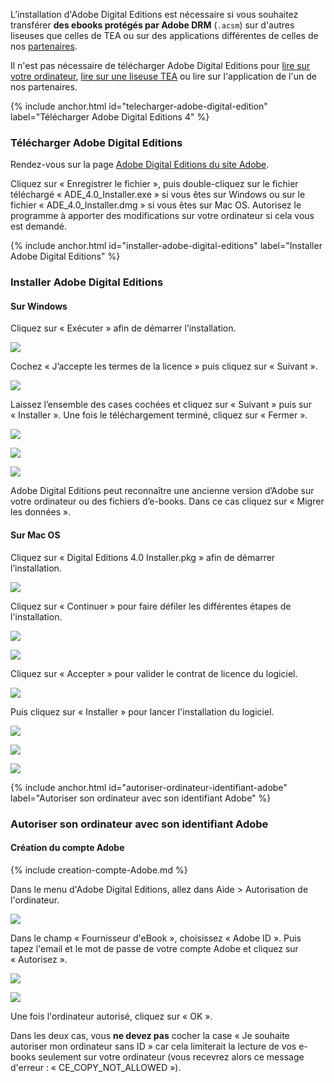 L’installation d'Adobe Digital Editions est nécessaire si vous souhaitez transférer __des ebooks protégés par Adobe DRM__ (`.acsm`) sur d'autres liseuses que celles de TEA ou sur des applications différentes de celles de nos [partenaires](https://www.tea-ebook.com/clients).

Il n'est pas nécessaire de télécharger Adobe Digital Editions pour [lire sur votre ordinateur](/tea-ebook), [lire sur une liseuse TEA](/liseuse-liseuseTEA/#lire-liseuseTEA) ou lire sur l'application de l'un de nos partenaires.


{% include anchor.html id="telecharger-adobe-digital-edition" label="Télécharger Adobe Digital Editions 4" %}

### Télécharger Adobe Digital Editions

Rendez-vous sur la page [Adobe Digital Editions du site Adobe](http://www.adobe.com/fr/solutions/ebook/digital-editions/download.html).

Cliquez sur « Enregistrer le fichier », puis double-cliquez sur le fichier téléchargé « ADE_4.0_Installer.exe » si vous êtes sur Windows ou sur le fichier « ADE_4.0_Installer.dmg » si vous êtes sur Mac OS. 
Autorisez le programme à apporter des modifications sur votre ordinateur si cela vous est demandé. 

{% include anchor.html id="installer-adobe-digital-editions" label="Installer Adobe Digital Editions" %}

### Installer Adobe Digital Editions

#### Sur Windows
Cliquez sur « Exécuter » afin de démarrer l’installation. 

![](/images/support-ordinateur-4.png)

Cochez « J’accepte les termes de la licence » puis cliquez sur « Suivant ». 

![](/images/support-ordinateur-5.png)
 
Laissez l’ensemble des cases cochées et cliquez sur « Suivant » puis sur « Installer ». Une fois le téléchargement terminé, cliquez sur « Fermer ». 

![](/images/support-ordinateur-6.png)

![](/images/support-ordinateur-7.png)

![](/images/support-ordinateur-8.png)

Adobe Digital Editions peut reconnaître une ancienne version d’Adobe sur votre ordinateur ou des fichiers d’e-books. Dans ce cas cliquez sur « Migrer les données ».

#### Sur Mac OS

Cliquez sur « Digital Editions 4.0 Installer.pkg » afin de démarrer l’installation.

![](/images/support-mac-3.png)

Cliquez sur « Continuer » pour faire défiler les différentes étapes de l'installation.

![](/images/support-mac-4.png)

![](/images/support-mac-5.png)

Cliquez sur « Accepter » pour valider le contrat de licence du logiciel.

![](/images/support-mac-6.png)

Puis cliquez sur « Installer » pour lancer l'installation du logiciel.

![](/images/support-mac-7.png)

![](/images/support-mac-8.png)

![](/images/support-mac-9.png)

{% include anchor.html id="autoriser-ordinateur-identifiant-adobe" label="Autoriser son ordinateur avec son identifiant Adobe" %}

### Autoriser son ordinateur avec son identifiant Adobe

#### Création du compte Adobe

{% include creation-compte-Adobe.md %}

Dans le menu d'Adobe Digital Editions, allez dans Aide > Autorisation de l'ordinateur. 

![](/images/support-ordinateur-9.png)

Dans le champ « Fournisseur d'eBook », choisissez « Adobe ID ». Puis tapez l'email et le mot de passe de votre compte Adobe et cliquez sur « Autorisez ».

![](/images/support-ordinateur-10.png)

![](/images/support-ordinateur-11.png)

Une fois l'ordinateur autorisé, cliquez sur « OK ».

<div class="warningtip"><p>Dans les deux cas, vous <strong>ne devez pas</strong> cocher la case « Je souhaite autoriser mon ordinateur sans ID » car cela limiterait la lecture de vos e-books seulement sur votre ordinateur (vous recevrez alors ce message d'erreur : « CE_COPY_NOT_ALLOWED »).</p></div>
